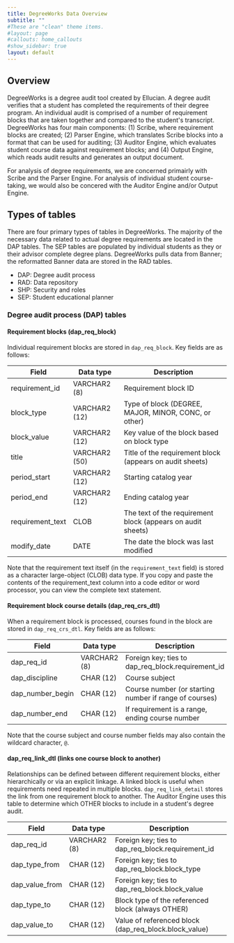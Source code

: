 ```yaml
---
title: DegreeWorks Data Overview
subtitle: ""
#These are "clean" theme items.
#layout: page
#callouts: home_callouts
#show_sidebar: true
layout: default
---
```



## Overview

DegreeWorks is a degree audit tool created by Ellucian.  A degree audit verifies that a student has completed the requirements of their degree program.  An individual audit is comprised of a number of requirement blocks that are taken together and compared to the student's transcript.  DegreeWorks has four main components: (1) Scribe, where requirement blocks are created; (2) Parser Engine, which translates Scribe blocks into a format that can be used for auditing; (3) Auditor Engine, which evaluates student course data against requirement blocks; and (4) Output Engine, which reads audit results and generates an output document.

For analysis of degree requirements, we are concerned primairly with Scribe and the Parser Engine.  For analysis of individual student course-taking, we would also be concered with the Auditor Engine and/or Output Engine.

## Types of tables

There are four primary types of tables in DegreeWorks.  The majority of the necessary data related to actual degree requirements are located in the DAP tables.  The SEP tables are populated by individual students as they or their advisor complete degree plans.  DegreeWorks pulls data from Banner; the reformatted Banner data are stored in the RAD tables.

- DAP: Degree audit process
- RAD: Data repository
- SHP: Security and roles
- SEP: Student educational planner

### Degree audit process (DAP) tables

#### Requirement blocks (dap_req_block)

Individual requirement blocks are stored in `dap_req_block`.  Key fields are as follows:

Field            | Data type     | Description                    
---------------- | ------------- | ------------------------------------------------------------
requirement_id   | VARCHAR2 (8)  | Requirement block ID
block_type       | VARCHAR2 (12) | Type of block (DEGREE, MAJOR, MINOR, CONC, or other)
block_value      | VARCHAR2 (12) | Key value of the block based on block type
title            | VARCHAR2 (50) | Title of the requirement block (appears on audit sheets)
period_start     | VARCHAR2 (12) | Starting catalog year
period_end       | VARCHAR2 (12) | Ending catalog year
requirement_text | CLOB          | The text of the requirement block (appears on audit sheets)
modify_date      | DATE          | The date the block was last modified

Note that the requirement text itself (in the `requirement_text` field) is stored as a character large-object (CLOB) data type.  If you copy and paste the contents of the requirement_text column into a code editor or word processor, you can view the complete text statement.

#### Requirement block course details (dap_req_crs_dtl)

When a requirement block is processed, courses found in the block are stored in `dap_req_crs_dtl`.  Key fields are as follows:

Field            | Data type     | Description                    
---------------- | ------------- | ------------------------------------------------------------
dap_req_id       | VARCHAR2 (8)  | Foreign key; ties to dap_req_block.requirement_id
dap_discipline   | CHAR (12)     | Course subject
dap_number_begin | CHAR (12)     | Course number (or starting number if range of courses)
dap_number_end   | CHAR (12)     | If requirement is a range, ending course number

Note that the course subject and course number fields may also contain the wildcard character, `@`.


#### dap_req_link_dtl (links one course block to another)

Relationships can be defined between different requirement blocks, either hierarchically or via an explicit linkage.  A linked block is useful when requirements need repeated in multiple blocks.  `dap_req_link_detail` stores the link from one requirement block to another.  The Auditor Engine uses this table to determine which OTHER blocks to include in a student's degree audit.

Field            | Data type     | Description                    
---------------- | ------------- | ------------------------------------------------------------
dap_req_id       | VARCHAR2 (8)  | Foreign key; ties to dap_req_block.requirement_id
dap_type_from    | CHAR (12)     | Foreign key; ties to dap_req_block.block_type
dap_value_from   | CHAR (12)     | Foreign key; ties to dap_req_block.block_value
dap_type_to      | CHAR (12)     | Block type of the referenced block (always OTHER)
dap_value_to     | CHAR (12)     | Value of referenced block (dap_req_block.block_value)
